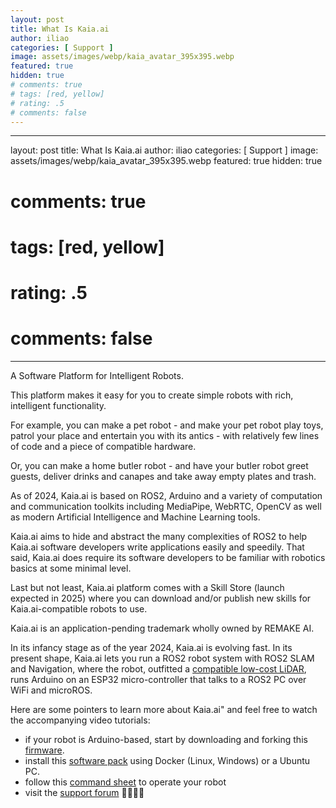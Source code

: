```yaml
---
layout: post
title: What Is Kaia.ai
author: iliao
categories: [ Support ]
image: assets/images/webp/kaia_avatar_395x395.webp
featured: true
hidden: true
# comments: true
# tags: [red, yellow]
# rating: .5
# comments: false
---
```


---
layout: post
title: What Is Kaia.ai
author: iliao
categories: [ Support ]
image: assets/images/webp/kaia_avatar_395x395.webp
featured: true
hidden: true
# comments: true
# tags: [red, yellow]
# rating: .5
# comments: false
---

A Software Platform for Intelligent Robots.

This platform makes it easy for you to create simple robots with rich, intelligent functionality.

For example, you can make a pet robot - and make your pet robot play toys, patrol your place and entertain you with its antics - with relatively few lines of code and a piece of compatible hardware.

Or, you can make a home butler robot - and have your butler robot greet guests, deliver drinks and canapes and take away empty plates and trash.

As of 2024, Kaia.ai is based on ROS2, Arduino and a variety of computation and communication toolkits including MediaPipe, WebRTC, OpenCV as well as modern Artificial Intelligence and Machine Learning tools.

Kaia.ai aims to hide and abstract the many complexities of ROS2 to help Kaia.ai software developers write applications easily and speedily. That said, Kaia.ai does require its software developers to be familiar with robotics basics at some minimal level.

Last but not least, Kaia.ai platform comes with a Skill Store (launch expected in 2025) where you can download and/or publish new skills for Kaia.ai-compatible robots to use.

Kaia.ai is an application-pending trademark wholly owned by REMAKE AI.

In its infancy stage as of the year 2024, Kaia.ai is evolving fast. In its present shape, Kaia.ai lets you run a ROS2 robot system with ROS2 SLAM and Navigation, where the robot, outfitted a [compatible low-cost LiDAR](https://github.com/kaiaai/LDS), runs Arduino on an ESP32 micro-controller that talks to a ROS2 PC over WiFi and microROS. 

Here are some pointers to learn more about Kaia.ai" and feel free to watch the accompanying video tutorials:
- if your robot is Arduino-based, start by downloading and forking this [firmware](https://github.com/kaiaai/firmware).
- install this [software pack](https://github.com/kaiaai/install) using Docker (Linux, Windows) or a Ubuntu PC.
- follow this [command sheet](https://github.com/kaiaai/kaiaai) to operate your robot
- visit the [support forum](https://github.com/makerspet/support/discussions/) 🙋‍♂️🙋‍♀️
